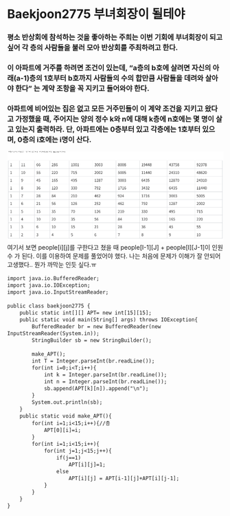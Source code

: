 # Baekjoon2775 부녀회장이 될테야 
### 평소 반상회에 참석하는 것을 좋아하는 주희는 이번 기회에 부녀회장이 되고 싶어 각 층의 사람들을 불러 모아 반상회를 주최하려고 한다.

### 이 아파트에 거주를 하려면 조건이 있는데, “a층의 b호에 살려면 자신의 아래(a-1)층의 1호부터 b호까지 사람들의 수의 합만큼 사람들을 데려와 살아야 한다” 는 계약 조항을 꼭 지키고 들어와야 한다.

### 아파트에 비어있는 집은 없고 모든 거주민들이 이 계약 조건을 지키고 왔다고 가정했을 때, 주어지는 양의 정수 k와 n에 대해 k층에 n호에는 몇 명이 살고 있는지 출력하라. 단, 아파트에는 0층부터 있고 각층에는 1호부터 있으며, 0층의 i호에는 i명이 산다.

![백준 문제](/Level8/Baekjoon2775/1.png)
여기서 보면 people[i][j]를 구한다고 쳤을 때 people[I-1][J] + people[I][J-1]이 인원 수 가 된다. 이를 이용하여 문제를 풀었어야 했다. 나는 처음에 문제가 이해가 잘 안되어 고생했다.. 뭔가 까막눈 인듯 싶다.ㅠ 

```
import java.io.BufferedReader;
import java.io.IOException;
import java.io.InputStreamReader;

public class baekjoon2775 {
    public static int[][] APT= new int[15][15];
    public static void main(String[] args) throws IOException{
        BufferedReader br = new BufferedReader(new InputStreamReader(System.in));
        StringBuilder sb = new StringBuilder();

        make_APT();
        int T = Integer.parseInt(br.readLine());
        for(int i=0;i<T;i++){
            int k = Integer.parseInt(br.readLine());
            int n = Integer.parseInt(br.readLine());
            sb.append(APT[k][n]).append("\n");
        }
        System.out.println(sb);
    }
    public static void make_APT(){
        for(int i=1;i<15;i++){//층 
            APT[0][i]=i;
        }
        for(int i=1;i<15;i++){
            for(int j=1;j<15;j++){
                if(j==1)
                    APT[i][j]=1;
                else 
                    APT[i][j] = APT[i-1][j]+APT[i][j-1];
            }
        }
    }
}
  

``` 

